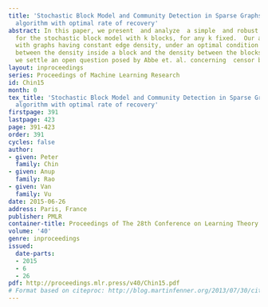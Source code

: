```yaml
---
title: 'Stochastic Block Model and Community Detection in Sparse Graphs: A spectral
  algorithm with optimal rate of recovery'
abstract: In this paper, we present  and analyze  a simple  and robust  spectral algorithm
  for the stochastic block model with k blocks, for any k fixed.  Our algorithm works
  with graphs having constant edge density, under an optimal condition on the gap
  between the density inside a block and the density between the blocks. As a co-product,
  we settle an open question posed by Abbe et. al. concerning  censor block models.
layout: inproceedings
series: Proceedings of Machine Learning Research
id: Chin15
month: 0
tex_title: 'Stochastic Block Model and Community Detection in Sparse Graphs: A spectral
  algorithm with optimal rate of recovery'
firstpage: 391
lastpage: 423
page: 391-423
order: 391
cycles: false
author:
- given: Peter
  family: Chin
- given: Anup
  family: Rao
- given: Van
  family: Vu
date: 2015-06-26
address: Paris, France
publisher: PMLR
container-title: Proceedings of The 28th Conference on Learning Theory
volume: '40'
genre: inproceedings
issued:
  date-parts:
  - 2015
  - 6
  - 26
pdf: http://proceedings.mlr.press/v40/Chin15.pdf
# Format based on citeproc: http://blog.martinfenner.org/2013/07/30/citeproc-yaml-for-bibliographies/
---
```

